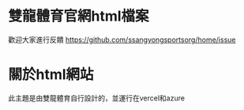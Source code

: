 # 雙龍體育官網html檔案
歡迎大家進行反饋
https://github.com/ssangyongsportsorg/home/issue
# 關於html網站
此主題是由雙龍體育自行設計的，並運行在vercel和azure
